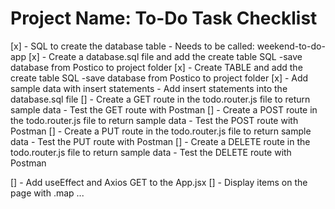 # Project Name: To-Do Task Checklist
 
 [x] - SQL to create the database table
        - Needs to be called: weekend-to-do-app
 [x] - Create a database.sql file and add the create table SQL
        -save database from Postico to project folder
 [x] - Create TABLE and add the create table SQL
        -save database from Postico to project folder
 [x] - Add sample data with insert statements
     - Add insert statements into the database.sql file
 [] - Create a GET route in the todo.router.js file to return sample data
        - Test the GET route with Postman
 [] - Create a POST route in the todo.router.js file to return sample data
        - Test the POST route with Postman
 [] - Create a PUT route in the todo.router.js file to return sample data
        - Test the PUT route with Postman
 [] - Create a DELETE route in the todo.router.js file to return sample data
        - Test the DELETE route with Postman

 [] - Add useEffect and Axios GET to the App.jsx
 [] - Display items on the page with .map ...